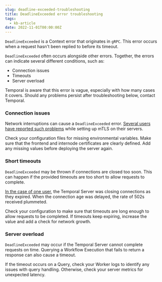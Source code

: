 ```yaml
---
slug: deadline-exceeded-troubleshooting
title: DeadlineExceeded error troubleshooting
tags:
  - kb-article
date: 2022-11-01T00:00:00Z
---
```


`DeadlineExceeded` is a Context error that originates in `gRPC`.
This error occurs when a request hasn't been replied to before its timeout.

`DeadlineExceeded` often occurs alongside other errors.
Together, the errors can indicate several different conditions, such as:

- Connection issues
- Timeouts
- Server overload

Temporal is aware that this error is vague, especially with how many cases it covers.
Should any problems persist after troubleshooting below, contact Temporal.

### Connection issues

Network interruptions can cause a `DeadlineExceeded` error.
[Several users](https://community.temporal.io/t/context-deadline-exceeded-when-trying-to-start-workflow-v1-7-1/4249) [have reported such problems](https://community.temporal.io/t/unable-to-execute-workflow-context-deadline-exceeded-after-setting-up-mtls/3124) while setting up mTLS on their servers.

Check your configuration files for missing environmental variables.
Make sure that the frontend and internode certificates are clearly defined.
Add any missing values before deploying the server again.

<!-- [](https://community.temporal.io/t/unable-to-get-temporal-sys-add-search-attributes-workflow-workflow-state-context-deadline-exceeded/4229) -->

### Short timeouts

`DeadlineExceeded` may be thrown if connections are closed too soon.
This can happen if the provided timeouts are too short to allow requests to complete.

[In the case of one user](https://community.temporal.io/t/how-to-best-handle-mysterious-context-deadline-exceeded-502-errors/2689/3), the Temporal Server was closing connections as they expired.
When the connection age was delayed, the rate of 502s received plummeted.

Check your configuration to make sure that timeouts are long enough to allow requests to be completed.
If timeouts keep expiring, increase the value and add a check for network growth.

### Server overload

`DeadlineExceeded` may occur if the Temporal Server cannot complete requests on time.
Querying a Workflow Execution that fails to return a response can also cause a timeout.

If the timeout occurs on a Query, check your Worker logs to identify any issues with query handling.
Otherwise, check your server metrics for unexpected latency.

<!-- [](https://community.temporal.io/t/context-deadline-exceeded-issue/5310) -->
